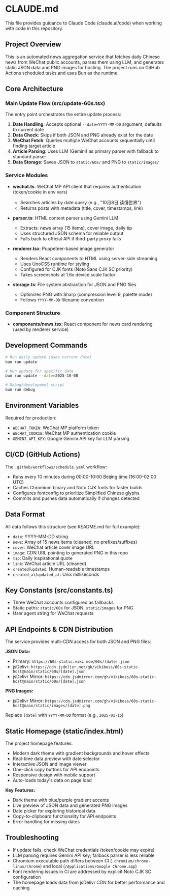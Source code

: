 # CLAUDE.md

This file provides guidance to Claude Code (claude.ai/code) when working with code in this repository.

## Project Overview

This is an automated news aggregation service that fetches daily Chinese news from WeChat public accounts, parses them using LLM, and generates static JSON data and PNG images for hosting. The project runs on GitHub Actions scheduled tasks and uses Bun as the runtime.

## Core Architecture

### Main Update Flow (src/update-60s.tsx)

The entry point orchestrates the entire update process:

1. **Date Handling**: Accepts optional `--date=YYYY-MM-DD` argument, defaults to current date
2. **Data Check**: Skips if both JSON and PNG already exist for the date
3. **WeChat Fetch**: Queries multiple WeChat accounts sequentially until finding target article
4. **Article Parsing**: Uses LLM (Gemini) as primary parser with fallback to standard parser
5. **Data Storage**: Saves JSON to `static/60s/` and PNG to `static/images/`

### Service Modules

- **wechat.ts**: WeChat MP API client that requires authentication (token/cookie in env vars)
  - Searches articles by date query (e.g., "10月8日 读懂世界")
  - Returns posts with metadata (title, cover, timestamps, link)

- **parser.ts**: HTML content parser using Gemini LLM
  - Extracts: news array (15 items), cover image, daily tip
  - Uses structured JSON schema for reliable output
  - Falls back to official API if third-party proxy fails

- **renderer.tsx**: Puppeteer-based image generator
  - Renders React components to HTML using server-side streaming
  - Uses UnoCSS runtime for styling
  - Configured for CJK fonts (Noto Sans CJK SC priority)
  - Takes screenshots at 1.6x device scale factor

- **storage.ts**: File system abstraction for JSON and PNG files
  - Optimizes PNG with Sharp (compression level 9, palette mode)
  - Follows `YYYY-MM-DD` filename convention

### Component Structure

- **components/news.tsx**: React component for news card rendering (used by renderer service)

## Development Commands

```bash
# Run daily update (uses current date)
bun run update

# Run update for specific date
bun run update --date=2025-10-08

# Debug/development script
bun run debug
```

## Environment Variables

Required for production:
- `WECHAT_TOKEN`: WeChat MP platform token
- `WECHAT_COOKIE`: WeChat MP authentication cookie
- `GEMINI_API_KEY`: Google Gemini API key for LLM parsing

## CI/CD (GitHub Actions)

The `.github/workflows/schedule.yaml` workflow:
- Runs every 10 minutes during 00:00-10:00 Beijing time (16:00-02:00 UTC)
- Caches Chromium binary and Noto CJK fonts for faster builds
- Configures fontconfig to prioritize Simplified Chinese glyphs
- Commits and pushes data automatically if changes detected

## Data Format

All data follows this structure (see README.md for full example):
- `date`: YYYY-MM-DD string
- `news`: Array of 15 news items (cleaned, no prefixes/suffixes)
- `cover`: WeChat article cover image URL
- `image`: CDN URL pointing to generated PNG in this repo
- `tip`: Daily inspirational quote
- `link`: WeChat article URL (cleaned)
- `created`/`updated`: Human-readable timestamps
- `created_at`/`updated_at`: Unix milliseconds

## Key Constants (src/constants.ts)

- Three WeChat accounts configured as fallbacks
- Static paths: `static/60s` for JSON, `static/images` for PNG
- User agent string for WeChat requests

## API Endpoints & CDN Distribution

The service provides multi-CDN access for both JSON and PNG files:

**JSON Data:**
- Primary: `https://60s-static.viki.moe/60s/[date].json`
- jsDelivr: `https://cdn.jsdelivr.net/gh/vikiboss/60s-static-host@main/static/60s/[date].json`
- jsDelivr Mirror: `https://cdn.jsdmirror.com/gh/vikiboss/60s-static-host@main/static/60s/[date].json`

**PNG Images:**
- jsDelivr Mirror: `https://cdn.jsdmirror.com/gh/vikiboss/60s-static-host@main/static/images/[date].png`

Replace `[date]` with `YYYY-MM-DD` format (e.g., `2025-01-15`)

## Static Homepage (static/index.html)

The project homepage features:
- Modern dark theme with gradient backgrounds and hover effects
- Real-time data preview with date selector
- Interactive JSON and image viewer
- One-click copy buttons for API endpoints
- Responsive design with mobile support
- Auto-loads today's data on page load

**Key Features:**
- Dark theme with blue/purple gradient accents
- Live preview of JSON data and generated PNG images
- Date picker for exploring historical data
- Copy-to-clipboard functionality for API endpoints
- Error handling for missing dates

## Troubleshooting

- If update fails, check WeChat credentials (token/cookie may expire)
- LLM parsing requires Gemini API key; fallback parser is less reliable
- Chromium executable path differs between CI (`.chromium/chrome-linux/chrome`) and local (`/Applications/Google Chrome.app`)
- Font rendering issues in CI are addressed by explicit Noto CJK SC configuration
- The homepage loads data from jsDelivr CDN for better performance and caching
